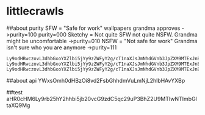# littlecrawls

##about purity
    SFW = "Safe for work" wallpapers grandma approves  ->purity=100 purity=000
    Sketchy = Not quite SFW not quite NSFW. Grandma might be uncomfortable ->purity=010
    NSFW = "Not safe for work" Grandma isn't sure who you are anymore ->purity=111
    
    Ly9odHRwczovL3dhbGxoYXZlbi5jYy9zZWFyY2g/cT1naXJsJmNhdGVnb3JpZXM9MTExJnB1cml0eT0wMTAmdG9wUmFuZ2U9MU0mc29ydGluZz10b3BsaXN0Jm9yZGVyPWRlc2MmcGFnZT0y
	Ly9odHRwczovL3dhbGxoYXZlbi5jYy9zZWFyY2g/cT1naXJsJmNhdGVnb3JpZXM9MTExJnB1cml0eT0xMTAmdG9wUmFuZ2U9MU0mc29ydGluZz10b3BsaXN0Jm9yZGVyPWRlc2M
	Ly9odHRwczovL3dhbGxoYXZlbi5jYy9zZWFyY2g/cT1naXJsJmNhdGVnb3JpZXM9MTExJnB1cml0eT0xMDAmdG9wUmFuZ2U9MU0mc29ydGluZz10b3BsaXN0Jm9yZGVyPWRlc2M


    
##about api
    YWxsOmh0dHBzOi8vd2FsbGhhdmVuLmNjL2hlbHAvYXBp
   
##test
	aHR0cHM6Ly9rb25hY2hhbi5jb20vcG9zdC5qc29uP3BhZ2U9MTIwNTImbGltaXQ9Mg
	
	
	
	
